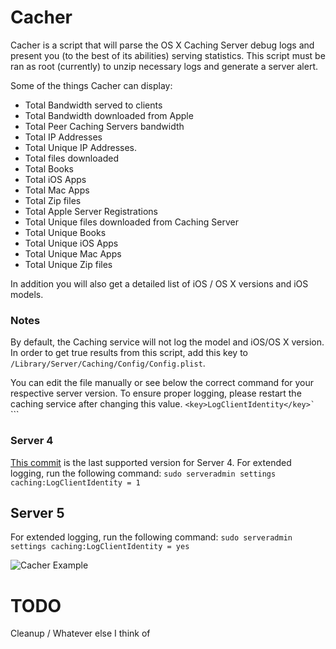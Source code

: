 # Cacher
Cacher is a script that will parse the OS X Caching Server debug logs and present you (to the best of its abilities) serving statistics. This script must be ran as root (currently) to unzip necessary logs and generate a server alert.

Some of the things Cacher can display:
- Total Bandwidth served to clients
- Total Bandwidth downloaded from Apple
- Total Peer Caching Servers bandwidth
- Total IP Addresses
- Total Unique IP Addresses.
- Total files downloaded
- Total Books
- Total iOS Apps
- Total Mac Apps
- Total Zip files
- Total Apple Server Registrations
- Total Unique files downloaded from Caching Server
- Total Unique Books
- Total Unique iOS Apps
- Total Unique Mac Apps
- Total Unique Zip files

In addition you will also get a detailed list of iOS / OS X versions and iOS models.

### Notes
By default, the Caching service will not log the model and iOS/OS X version. In order to get true results from this script, add this key to `/Library/Server/Caching/Config/Config.plist`.

You can edit the file manually or see below the correct command for your respective server version. To ensure proper logging, please restart the caching service after changing this value.
```<key>LogClientIdentity</key>`
```<true/>```

### Server 4
[This commit](https://github.com/erikng/Cacher/commit/17903d2dd29886c0dfc16054ae39b89f25581f79) is the last supported version for Server 4.
For extended logging, run the following command:
`sudo serveradmin settings caching:LogClientIdentity = 1`

## Server 5
For extended logging, run the following command:
`sudo serveradmin settings caching:LogClientIdentity = yes`

![Cacher Example](http://erikng.github.io/screenshots/Cacher_Example.png)



# TODO
Cleanup / Whatever else I think of
